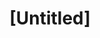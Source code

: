 ---
pid: PT224
title: "[Untitled]"
location_transcription: Thompson st underpass between Lehigh + Somerset
zipcode: '19134'
outside_phl: 
neighborhood: Port Richmond
age: '35'
age_range: 30-39
instagram: 
image_file_name: PT_224.jpg
proposal_transcription: Mural + better lighting
topic: Unknown
topic_summary: '0'
type: Infrastructure,Mural,Space
keywords_other: mural, lighting
credit: Crystal
image_labels: 
twitter: 
facebook: 
permalink: "/monuments/pt224/"
layout: item-page
---